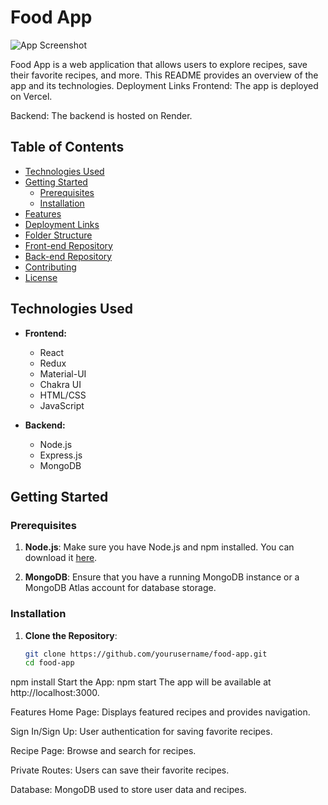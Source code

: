 # Food App

![App Screenshot](screenshot.png)

Food App is a web application that allows users to explore recipes, save their favorite recipes, and more. This README provides an overview of the app and its technologies.
Deployment Links
Frontend: The app is deployed on Vercel.

Backend: The backend is hosted on Render.
## Table of Contents

- [Technologies Used](#technologies-used)
- [Getting Started](#getting-started)
  - [Prerequisites](#prerequisites)
  - [Installation](#installation)
- [Features](#features)
- [Deployment Links](#deployment-links)
- [Folder Structure](#folder-structure)
- [Front-end Repository](#front-end-repository)
- [Back-end Repository](#back-end-repository)
- [Contributing](#contributing)
- [License](#license)

## Technologies Used

- **Frontend:**
  - React
  - Redux
  - Material-UI
  - Chakra UI
  - HTML/CSS
  - JavaScript

- **Backend:**
  - Node.js
  - Express.js
  - MongoDB

## Getting Started

### Prerequisites

1. **Node.js**: Make sure you have Node.js and npm installed. You can download it [here](https://nodejs.org/).

2. **MongoDB**: Ensure that you have a running MongoDB instance or a MongoDB Atlas account for database storage.

### Installation

1. **Clone the Repository**:
   ```bash
   git clone https://github.com/yourusername/food-app.git
   cd food-app


npm install
Start the App:
npm start
The app will be available at http://localhost:3000.

Features
Home Page: Displays featured recipes and provides navigation.

Sign In/Sign Up: User authentication for saving favorite recipes.

Recipe Page: Browse and search for recipes.

Private Routes: Users can save their favorite recipes.

Database: MongoDB used to store user data and recipes.

